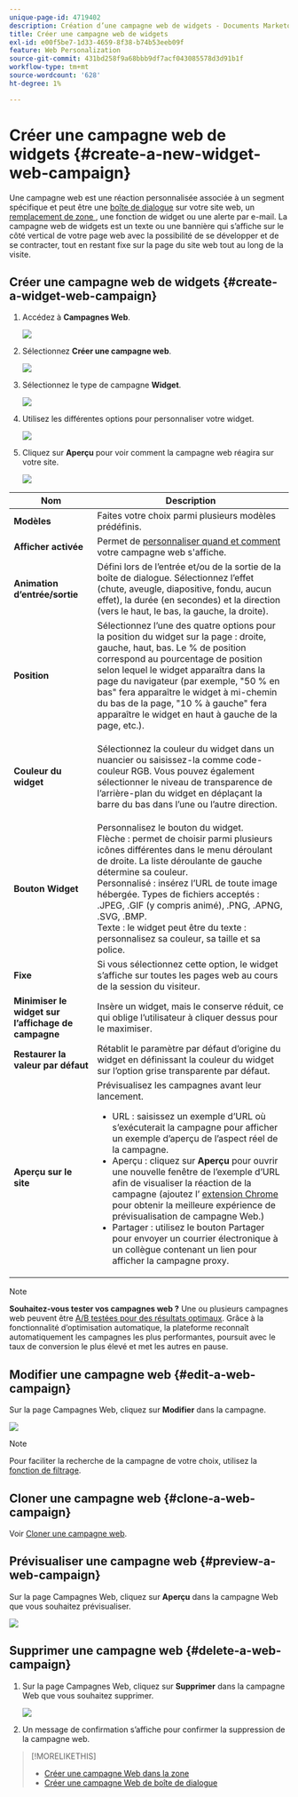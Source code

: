 ```yaml
---
unique-page-id: 4719402
description: Création d’une campagne web de widgets - Documents Marketo - Documentation du produit
title: Créer une campagne web de widgets
exl-id: e00f5be7-1d33-4659-8f38-b74b53eeb09f
feature: Web Personalization
source-git-commit: 431bd258f9a68bbb9df7acf043085578d3d91b1f
workflow-type: tm+mt
source-wordcount: '628'
ht-degree: 1%

---
```


# Créer une campagne web de widgets {#create-a-new-widget-web-campaign}

Une campagne web est une réaction personnalisée associée à un segment spécifique et peut être une [boîte de dialogue](/help/marketo/product-docs/web-personalization/working-with-web-campaigns/create-a-new-dialog-web-campaign.md) sur votre site web, un [remplacement de zone ](/help/marketo/product-docs/web-personalization/working-with-web-campaigns/create-a-new-in-zone-web-campaign.md), une fonction de widget ou une alerte par e-mail. La campagne web de widgets est un texte ou une bannière qui s’affiche sur le côté vertical de votre page web avec la possibilité de se développer et de se contracter, tout en restant fixe sur la page du site web tout au long de la visite.

## Créer une campagne web de widgets {#create-a-widget-web-campaign}

1. Accédez à **Campagnes Web**.

   ![](assets/image2016-8-18-15-3a57-3a46.png)

1. Sélectionnez **Créer une campagne web**.

   ![](assets/create-new-web-campaign-hand-1.png)

1. Sélectionnez le type de campagne **Widget**.

   ![](assets/3.png)

1. Utilisez les différentes options pour personnaliser votre widget.

   ![](assets/4.png)

1. Cliquez sur **Aperçu** pour voir comment la campagne web réagira sur votre site.

   ![](assets/preview.png)

<table> 
 <thead> 
  <tr> 
   <th colspan="1" rowspan="1">Nom</th> 
   <th colspan="1" rowspan="1">Description</th> 
  </tr> 
 </thead> 
 <tbody> 
  <tr> 
   <td colspan="1"><strong>Modèles</strong></td> 
   <td colspan="1">Faites votre choix parmi plusieurs modèles prédéfinis.</td> 
  </tr> 
  <tr> 
   <td colspan="1"><strong>Afficher activée</strong></td> 
   <td colspan="1">Permet de <a href="/help/marketo/product-docs/web-personalization/working-with-web-campaigns/set-how-your-web-campaign-displays.md" rel="nofollow">personnaliser quand et comment </a> votre campagne web s'affiche.</td> 
  </tr> 
  <tr> 
   <td colspan="1"><strong>Animation d’entrée/sortie</strong></td> 
   <td colspan="1">Défini lors de l’entrée et/ou de la sortie de la boîte de dialogue. Sélectionnez l’effet (chute, aveugle, diapositive, fondu, aucun effet), la durée (en secondes) et la direction (vers le haut, le bas, la gauche, la droite).</td> 
  </tr> 
  <tr> 
   <td colspan="1"><strong>Position</strong></td> 
   <td colspan="1">Sélectionnez l’une des quatre options pour la position du widget sur la page : droite, gauche, haut, bas. Le % de position correspond au pourcentage de position selon lequel le widget apparaîtra dans la page du navigateur (par exemple, "50 % en bas" fera apparaître le widget à mi-chemin du bas de la page, "10 % à gauche" fera apparaître le widget en haut à gauche de la page, etc.).<br></td> 
  </tr> 
  <tr> 
   <td colspan="1" rowspan="1"><strong>Couleur du widget</strong></td> 
   <td colspan="1" rowspan="1"><p>Sélectionnez la couleur du widget dans un nuancier ou saisissez-la comme code-couleur RGB. Vous pouvez également sélectionner le niveau de transparence de l’arrière-plan du widget en déplaçant la barre du bas dans l’une ou l’autre direction.</p></td> 
  </tr> 
  <tr> 
   <td colspan="1" rowspan="1"><p><strong>Bouton Widget</strong><br></p></td> 
   <td colspan="1" rowspan="1">Personnalisez le bouton du widget.<br>Flèche : permet de choisir parmi plusieurs icônes différentes dans le menu déroulant de droite. La liste déroulante de gauche détermine sa couleur.<br>Personnalisé : insérez l’URL de toute image hébergée. Types de fichiers acceptés : .JPEG, .GIF (y compris animé), .PNG, .APNG, .SVG, .BMP.<br>Texte : le widget peut être du texte : personnalisez sa couleur, sa taille et sa police.</td> 
  </tr> 
  <tr> 
   <td colspan="1"><strong>Fixe</strong></td> 
   <td colspan="1">Si vous sélectionnez cette option, le widget s’affiche sur toutes les pages web au cours de la session du visiteur.</td> 
  </tr> 
  <tr> 
   <td colspan="1"><strong>Minimiser le widget sur l’affichage de campagne</strong></td> 
   <td colspan="1">Insère un widget, mais le conserve réduit, ce qui oblige l’utilisateur à cliquer dessus pour le maximiser.</td> 
  </tr> 
  <tr> 
   <td colspan="1"><strong>Restaurer la valeur par défaut </strong></td> 
   <td colspan="1">Rétablit le paramètre par défaut d’origine du widget en définissant la couleur du widget sur l’option grise transparente par défaut.</td> 
  </tr> 
  <tr> 
   <td colspan="1"><strong>Aperçu sur le site </strong></td> 
   <td colspan="1">Prévisualisez les campagnes avant leur lancement.<br> 
    <ul> 
     <li>URL : saisissez un exemple d’URL où s’exécuterait la campagne pour afficher un exemple d’aperçu de l’aspect réel de la campagne.</li> 
     <li>Aperçu : cliquez sur <strong>Aperçu </strong> pour ouvrir une nouvelle fenêtre de l’exemple d’URL afin de visualiser la réaction de la campagne (ajoutez l’ <a href="https://chrome.google.com/extensions/detail/ldiddonjplchallbngbccbfdfeldohkj?hl=en" rel="nofollow">extension Chrome</a> pour obtenir la meilleure expérience de prévisualisation de campagne Web.) </li> 
     <li>Partager : utilisez le bouton Partager pour envoyer un courrier électronique à un collègue contenant un lien pour afficher la campagne proxy.</li> 
    </ul></td> 
  </tr> 
 </tbody> 
</table>

>[!NOTE]
>
>**Souhaitez-vous tester vos campagnes web ?** Une ou plusieurs campagnes web peuvent être [A/B testées pour des résultats optimaux](/help/marketo/product-docs/web-personalization/working-with-web-campaigns/ab-test-your-web-campaign.md). Grâce à la fonctionnalité d’optimisation automatique, la plateforme reconnaît automatiquement les campagnes les plus performantes, poursuit avec le taux de conversion le plus élevé et met les autres en pause.

## Modifier une campagne web {#edit-a-web-campaign}

Sur la page Campagnes Web, cliquez sur **Modifier** dans la campagne.

![](assets/image2016-11-4-13-3a2-3a20.png)

>[!NOTE]
>
>Pour faciliter la recherche de la campagne de votre choix, utilisez la [fonction de filtrage](/help/marketo/product-docs/web-personalization/working-with-web-campaigns/filter-web-campaigns.md).

## Cloner une campagne web {#clone-a-web-campaign}

Voir [Cloner une campagne web](/help/marketo/product-docs/web-personalization/working-with-web-campaigns/clone-a-web-campaign.md).

## Prévisualiser une campagne web {#preview-a-web-campaign}

Sur la page Campagnes Web, cliquez sur **Aperçu** dans la campagne Web que vous souhaitez prévisualiser.

![](assets/widget-campaign-preview-hand.png)

## Supprimer une campagne web {#delete-a-web-campaign}

1. Sur la page Campagnes Web, cliquez sur **Supprimer** dans la campagne Web que vous souhaitez supprimer.

   ![](assets/widget-campaign-delete-hand.png)

1. Un message de confirmation s’affiche pour confirmer la suppression de la campagne web.

>[!MORELIKETHIS]
>
>* [Créer une campagne Web dans la zone](/help/marketo/product-docs/web-personalization/working-with-web-campaigns/create-a-new-in-zone-web-campaign.md)
>* [Créer une campagne Web de boîte de dialogue](/help/marketo/product-docs/web-personalization/working-with-web-campaigns/create-a-new-dialog-web-campaign.md)
